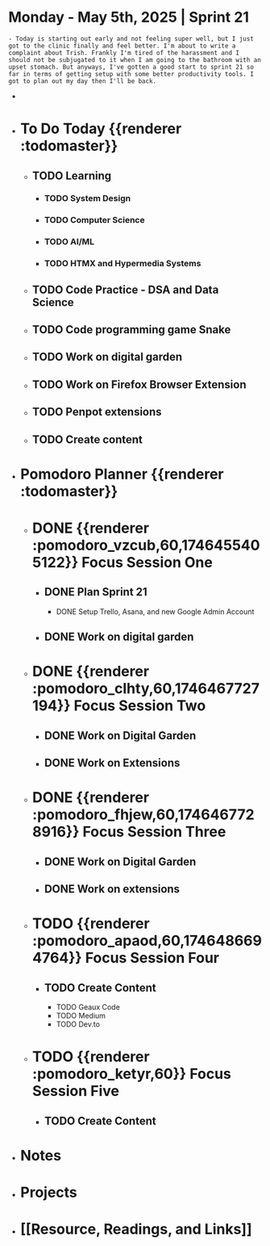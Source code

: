 # Monday - May 5th, 2025 | Sprint 21
	- Today is starting out early and not feeling super well, but I just got to the clinic finally and feel better. I'm about to write a complaint about Trish. Frankly I'm tired of the harassment and I should not be subjugated to it when I am going to the bathroom with an upset stomach. But anyways, I've gotten a good start to sprint 21 so far in terms of getting setup with some better productivity tools. I got to plan out my day then I'll be back.
-
- # To Do Today {{renderer :todomaster}}
	- ## TODO Learning
		- ### TODO System Design
		- ### TODO Computer Science
		- ### TODO AI/ML
		- ### TODO HTMX and Hypermedia Systems
	- ## TODO Code Practice - DSA and Data Science
	- ## TODO Code programming game Snake
	- ## TODO Work on digital garden
	- ## TODO Work on Firefox Browser Extension
	- ## TODO Penpot extensions
	- ## TODO Create content
- # Pomodoro Planner {{renderer :todomaster}}
	- # DONE {{renderer :pomodoro_vzcub,60,1746455405122}} Focus Session One
		- ## DONE Plan Sprint 21
			- DONE Setup Trello, Asana, and new Google Admin Account
		- ## DONE Work on digital garden
	- # DONE {{renderer :pomodoro_clhty,60,1746467727194}} Focus Session Two
		- ## DONE Work on Digital Garden
		- ## DONE Work on Extensions
	- # DONE {{renderer :pomodoro_fhjew,60,1746467728916}} Focus Session Three
		- ## DONE Work on Digital Garden
		- ## DONE Work on extensions
	- # TODO {{renderer :pomodoro_apaod,60,1746486694764}} Focus Session Four
		- ## TODO Create Content
			- TODO Geaux Code
			- TODO Medium
			- TODO Dev.to
	- # TODO {{renderer :pomodoro_ketyr,60}} Focus Session Five
		- ## TODO Create Content
- # Notes
- # Projects
- # [[Resource, Readings, and Links]]